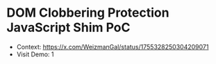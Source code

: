 # DOM Clobbering Protection JavaScript Shim PoC

* Context: https://x.com/WeizmanGal/status/1755328250304209071
* Visit Demo: 1
